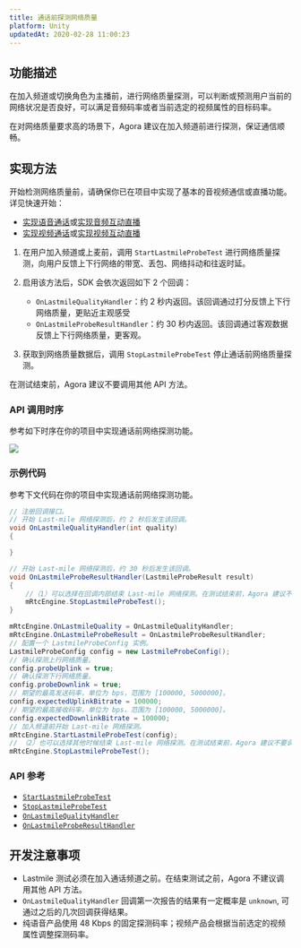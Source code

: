 ```yaml
---
title: 通话前探测网络质量
platform: Unity
updatedAt: 2020-02-28 11:00:23
---
```


## 功能描述

在加入频道或切换角色为主播前，进行网络质量探测，可以判断或预测用户当前的网络状况是否良好，可以满足音频码率或者当前选定的视频属性的目标码率。

在对网络质量要求高的场景下，Agora 建议在加入频道前进行探测，保证通信顺畅。

## 实现方法

开始检测网络质量前，请确保你已在项目中实现了基本的音视频通信或直播功能。详见快速开始：

- [实现语音通话](start_call_audio_unity)或[实现音频互动直播](start_live_audio_unity)
- [实现视频通话](start_call_unity)或[实现视频互动直播](start_live_unity)

1. 在用户加入频道或上麦前，调用 `StartLastmileProbeTest` 进行网络质量探测，向用户反馈上下行网络的带宽、丢包、网络抖动和往返时延。

2. 启用该方法后，SDK 会依次返回如下 2 个回调：

   - `OnLastmileQualityHandler`：约 2 秒内返回。该回调通过打分反馈上下行网络质量，更贴近主观感受
   - `OnLastmileProbeResultHandler`：约 30 秒内返回。该回调通过客观数据反馈上下行网络质量，更客观。

3. 获取到网络质量数据后，调用 `StopLastmileProbeTest` 停止通话前网络质量探测。

<div class="alert note">在测试结束前，Agora 建议不要调用其他 API 方法。</div>

### API 调用时序

参考如下时序在你的项目中实现通话前网络探测功能。

![](https://web-cdn.agora.io/docs-files/1582858685523)

### 示例代码

参考下文代码在你的项目中实现通话前网络探测功能。

```c#
// 注册回调接口。
// 开始 Last-mile 网络探测后，约 2 秒后发生该回调。
void OnLastmileQualityHandler(int quality)
{

}

// 开始 Last-mile 网络探测后，约 30 秒后发生该回调。
void OnLastmileProbeResultHandler(LastmileProbeResult result)
{
    //（1）可以选择在回调内部结束 Last-mile 网络探测。在测试结束前，Agora 建议不要调用其他 API 方法。
    mRtcEngine.StopLastmileProbeTest();
}

mRtcEngine.OnLastmileQuality = OnLastmileQualityHandler;
mRtcEngine.OnLastmileProbeResult = OnLastmileProbeResultHandler;
// 配置一个 LastmileProbeConfig 实例。
LastmileProbeConfig config = new LastmileProbeConfig();
// 确认探测上行网络质量。
config.probeUplink = true;
// 确认探测下行网络质量。
config.probeDownlink = true;
// 期望的最高发送码率，单位为 bps，范围为 [100000, 5000000]。
config.expectedUplinkBitrate = 100000;
// 期望的最高接收码率，单位为 bps，范围为 [100000, 5000000]。
config.expectedDownlinkBitrate = 100000;
// 加入频道前开始 Last-mile 网络探测。
mRtcEngine.StartLastmileProbeTest(config);
// （2）也可以选择其他时候结束 Last-mile 网络探测。在测试结束前，Agora 建议不要调用其他 API 方法。
mRtcEngine.StopLastmileProbeTest();
```

### API 参考

- [`StartLastmileProbeTest`](./API%20Reference/unity/classagora__gaming__rtc_1_1_i_rtc_engine.html#a1d70042741eed8fd27234d43f0bdd86e)
- [`StopLastmileProbeTest`](./API%20Reference/unity/classagora__gaming__rtc_1_1_i_rtc_engine.html#a7097b5aa40f1124c5cb5ae7cc68d636f)
- [`OnLastmileQualityHandler`](./API%20Reference/unity/namespaceagora__gaming__rtc.html#ad91eb7212a21d5596d4a96dfedaa7753)
- [`OnLastmileProbeResultHandler`](./API%20Reference/unity/namespaceagora__gaming__rtc.html#afa2ac45e7687a97653fedb80c5346019)

## 开发注意事项

- Lastmile 测试必须在加入通话频道之前。在结束测试之前，Agora 不建议调用其他 API 方法。
- `OnLastmileQualityHandler` 回调第一次报告的结果有一定概率是 `unknown`, 可通过之后的几次回调获得结果。
- 纯语音产品使用 48 Kbps 的固定探测码率；视频产品会根据当前选定的视频属性调整探测码率。
